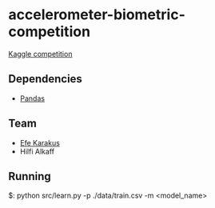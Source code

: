 # accelerometer-biometric-competition

[Kaggle competition](http://www.kaggle.com/c/accelerometer-biometric-competition)

## Dependencies
+ [Pandas](http://pandas.pydata.org/)

## Team
+ [Efe Karakus](http://efekarakus.com)
+ Hilfi Alkaff

## Running
$: python src/learn.py -p ./data/train.csv -m <model_name>
